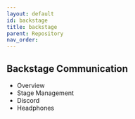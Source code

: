 ```yaml
---
layout: default
id: backstage
title: backstage
parent: Repository
nav_order: 
---
```


## Backstage Communication
- Overview
- Stage Management
- Discord
- Headphones

